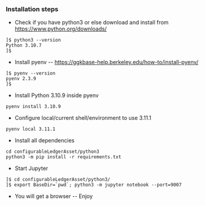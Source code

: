 ### Installation steps
* Check if you have python3 or else download and install from https://www.python.org/downloads/
```
]$ python3 --version
Python 3.10.7
]$ 
```

* Install pyenv -- https://ggkbase-help.berkeley.edu/how-to/install-pyenv/
```
]$ pyenv --version
pyenv 2.3.9
]$ 
```

* Install Python 3.10.9 inside pyenv
```
pyenv install 3.10.9
```

* Configure local/current shell/environment to use 3.11.1
```
pyenv local 3.11.1
```

* Install all dependencies
```
cd configurableLedgerAsset/python3
python3 -m pip install -r requirements.txt 
```

* Start Jupyter
```
]$ cd configurableLedgerAsset/python3/
]$ export BaseDir=`pwd`; python3 -m jupyter notebook --port=9007
```

* You will get a browser -- Enjoy

